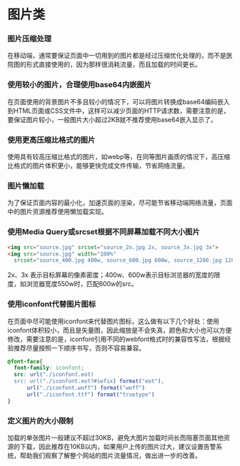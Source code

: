 # 图片类
### 图片压缩处理
在移动端，通常要保证页面中一切用到的图片都是经过压缩优化处理的，而不是医院图的形式直接使用的，因为那样很消耗流量，而且加载的时间更长。
### 使用较小的图片，合理使用base64内嵌图片
在页面使用的背景图片不多且较小的情况下，可以将图片转换成base64编码嵌入到HTML页面或CSS文件中，这样可以减少页面的HTTP请求数，需要注意的是，要保证图片较小，一般图片大小超过2KB就不推荐使用base64嵌入显示了。
### 使用更高压缩比格式的图片
使用具有较高压缩比格式的图片，如webp等，在同等图片画质的情况下，高压缩比格式的图片体积更小，能够更快完成文件传输，节省网络流量。
### 图片懒加载
为了保证页面内容的最小化，加速页面的渲染，尽可能节省移动端网络流量，页面中的图片资源推荐使用懒加载实现。
### 使用Media Query或srcset根据不同屏幕加载不同大小图片
```html
<img src="source.jpg" srcset="source_2x.jpg 2x, source_3x.jpg 3x">
<img src="source.jpg" width="100%"
  srcset="source_400.jpg 400w, source_600.jpg 600w, source_1280.jpg 1280w">
```
2x、3x 表示目标屏幕的像素密度；400w、600w表示目标浏览器的宽度的限度，如浏览器宽度550w时，匹配600w的src。
### 使用iconfont代替图片图标
在页面中尽可能使用iconfont来代替图片图标，这么做有以下几个好处：使用iconfont体积较小，而且是矢量图，因此缩放是不会失真，颜色和大小也可以方便修改，需要注意的是，iconfont引用不同的webfont格式时的兼容性写法，根据经验推荐尽量按照一下顺序书写，否则不容易兼容。
```css
@font-face{
  font-family: iconfont;
  src: url("./iconfont.eot)
  src: url("./iconfont.eot?#iefix) format("eot"),
      url("./iconfont.woff") format("woff")
      url("./iconfont.ttf") format("truetype")
}
```
### 定义图片的大小限制
加载的单张图片一般建议不超过30KB，避免大图片加载时间长而阻塞页面其他资源的下载，因此推荐在10KB以内，如果用户上传的图片过大，建议设置告警系统，帮助我们观察了解整个网站的图片流量情况，做出进一步的改善。